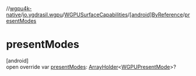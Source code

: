 //[wgpu4k-native](../../../../index.md)/[io.ygdrasil.wgpu](../../index.md)/[WGPUSurfaceCapabilities](../index.md)/[[android]ByReference](index.md)/[presentModes](present-modes.md)

# presentModes

[android]\
open override var [presentModes](present-modes.md): [ArrayHolder](../../../ffi/-array-holder/index.md)&lt;[WGPUPresentMode](../../-w-g-p-u-present-mode/index.md)&gt;?